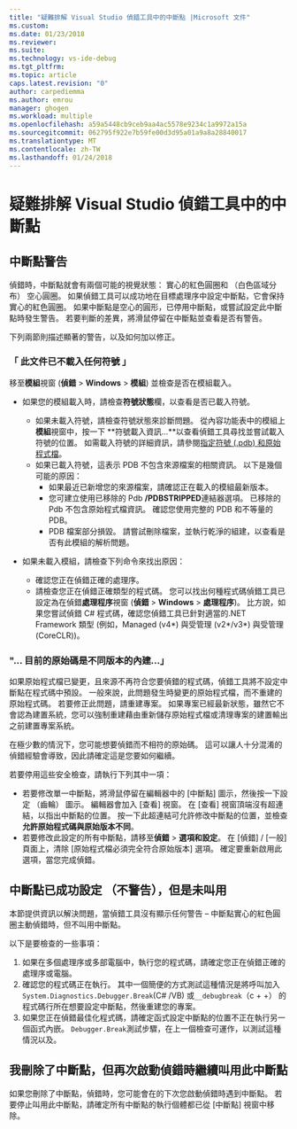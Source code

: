 ```yaml
---
title: "疑難排解 Visual Studio 偵錯工具中的中斷點 |Microsoft 文件"
ms.custom: 
ms.date: 01/23/2018
ms.reviewer: 
ms.suite: 
ms.technology: vs-ide-debug
ms.tgt_pltfrm: 
ms.topic: article
caps.latest.revision: "0"
author: carpediemma
ms.author: emrou
manager: ghogen
ms.workload: multiple
ms.openlocfilehash: a59a5448cb9ceb9aa4ac5578e9234c1a9972a15a
ms.sourcegitcommit: 062795f922e7b59fe00d3d95a01a9a8a28840017
ms.translationtype: MT
ms.contentlocale: zh-TW
ms.lasthandoff: 01/24/2018
---
```

# <a name="troubleshoot-breakpoints-in-the-visual-studio-debugger"></a>疑難排解 Visual Studio 偵錯工具中的中斷點

## <a name="breakpoint-warnings"></a>中斷點警告

偵錯時，中斷點就會有兩個可能的視覺狀態： 實心的紅色圓圈和 （白色區域分布） 空心圓圈。 如果偵錯工具可以成功地在目標處理序中設定中斷點，它會保持實心的紅色圓圈。 如果中斷點是空心的圓形，已停用中斷點，或嘗試設定此中斷點時發生警告。 若要判斷的差異，將滑鼠停留在中斷點並查看是否有警告。

下列兩節則描述顯著的警告，以及如何加以修正。 

### <a name="no-symbols-have-been-loaded-for-this-document"></a>「 此文件已不載入任何符號 」 

移至**模組**視窗 (**偵錯** > **Windows** > **模組**) 並檢查是否在模組載入。  
* 如果您的模組載入時，請檢查**符號狀態**欄，以查看是否已載入符號。 
  * 如果未載入符號，請檢查符號狀態來診斷問題。 從內容功能表中的模組上**模組**視窗中，按一下 **符號載入資訊...**以查看偵錯工具尋找並嘗試載入符號的位置。 如需載入符號的詳細資訊，請參閱[指定符號 (.pdb) 和原始程式檔](../debugger/specify-symbol-dot-pdb-and-source-files-in-the-visual-studio-debugger.md)。  
  * 如果已載入符號，這表示 PDB 不包含來源檔案的相關資訊。 以下是幾個可能的原因： 
    * 如果最近已新增您的來源檔案，請確認正在載入的模組最新版本。  
    * 您可建立使用已移除的 Pdb **/PDBSTRIPPED**連結器選項。 已移除的 Pdb 不包含原始程式檔資訊。 確認您使用完整的 PDB 和不等量的 PDB。  
    * PDB 檔案部分損毀。 請嘗試刪除檔案，並執行乾淨的組建，以查看是否有此模組的解析問題。 

* 如果未載入模組，請檢查下列命令來找出原因： 
  * 確認您正在偵錯正確的處理序。 
  * 請檢查您正在偵錯正確類型的程式碼。 您可以找出何種程式碼偵錯工具已設定為在偵錯**處理程序**視窗 (**偵錯** > **Windows**  >  **處理程序**)。 比方說，如果您嘗試偵錯 C# 程式碼，確認您偵錯工具已針對適當的.NET Framework 類型 (例如，Managed (v4\*) 與受管理 (v2\*/v3\*) 與受管理 (CoreCLR))。 

### <a name="-the-current-source-code-is-different-from-the-version-built-into"></a>"… 目前的原始碼是不同版本的內建...」 

如果原始程式檔已變更，且來源不再符合您要偵錯的程式碼，偵錯工具將不設定中斷點在程式碼中預設。 一般來說，此問題發生時變更的原始程式檔，而不重建的原始程式碼。 若要修正此問題，請重建專案。 如果專案已經最新狀態，雖然它不會認為建置系統，您可以強制重建藉由重新儲存原始程式檔或清理專案的建置輸出之前建置專案系統。 

在極少數的情況下，您可能想要偵錯而不相符的原始碼。 這可以讓人十分混淆的偵錯經驗會導致，因此請確定這是您要如何繼續。  

若要停用這些安全檢查，請執行下列其中一項： 
* 若要修改單一中斷點，將滑鼠停留在編輯器中的 [中斷點] 圖示，然後按一下設定 （齒輪） 圖示。 編輯器會加入 [查看] 視窗。 在 [查看] 視窗頂端沒有超連結，以指出中斷點的位置。 按一下此超連結可允許修改中斷點的位置，並檢查**允許原始程式碼與原始版本不同**。
* 若要修改此設定的所有中斷點，請移至**偵錯** > **選項和設定**。 在 [偵錯] / [一般]  頁面上，清除 [原始程式檔必須完全符合原始版本]  選項。 確定要重新啟用此選項，當您完成偵錯。 

## <a name="the-breakpoint-was-successfully-set-no-warning-but-didnt-hit"></a>中斷點已成功設定 （不警告），但是未叫用 

本節提供資訊以解決問題，當偵錯工具沒有顯示任何警告 – 中斷點實心的紅色圓圈主動偵錯時，但不叫用中斷點。 

以下是要檢查的一些事項： 
1. 如果在多個處理序或多部電腦中，執行您的程式碼，請確定您正在偵錯正確的處理序或電腦。  
2. 確認您的程式碼正在執行。 其中一個簡便的方式測試這種情況是將呼叫加入`System.Diagnostics.Debugger.Break`(C# /VB) 或`__debugbreak`（c + +） 的程式碼行所在想要設定中斷點，然後重建您的專案。 
3. 如果您正在偵錯最佳化程式碼，請確定函式設定中斷點的位置不正在執行另一個函式內嵌。 `Debugger.Break`測試步驟，在上一個檢查可運作，以測試這種情況以及。 

## <a name="i-deleted-a-breakpoint-but-i-continue-to-hit-it-when-i-start-debugging-again"></a>我刪除了中斷點，但再次啟動偵錯時繼續叫用此中斷點 

如果您刪除了中斷點，偵錯時，您可能會在的下次您啟動偵錯時遇到中斷點。 若要停止叫用此中斷點，請確定所有中斷點的執行個體都已從 [中斷點]  視窗中移除。  

